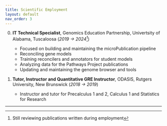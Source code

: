 ```yaml
---
title: Scientific Employment
layout: default
nav_order: 3
---
```


0. **IT Technical Specialist**, Genomics Education Partnership, Univertsity of Alabama, Tuscaloosa (_2019 &rarr; 2024[^GEP]_)
	- Focused on building and maintaining the microPublication pipeline
	- Reconciling gene models
	- Training reconcilers and annotators for student models
	- Analyzing data for the Pathways Project publications
	- Updating and maintaining the genome browser and tools

0. **Tutor, Instructor and Quantitative GRE Instructor**, ODASIS, Rutgers University, New Brunswick (_2018 &rarr; 2019_)
	- Instructor and tutor for Precalculus 1 and 2, Calculus 1 and Statistics for Research

---

[^GEP]: Still reviewing publications written during employment
